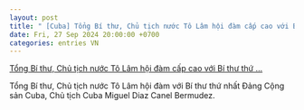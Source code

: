 ```yaml
---
layout: post
title: " [Cuba] Tổng Bí thư, Chủ tịch nước Tô Lâm hội đàm cấp cao với Bí thư thứ ..."
date: Fri, 27 Sep 2024 20:00:00 +0700
categories: entries VN
---
```

[Tổng Bí thư, Chủ tịch nước Tô Lâm hội đàm cấp cao với Bí thư thứ ...](https://bacninhtv.vn/tin-tuc-n20466/tong-bi-thu-chu-tich-nuoc-to-lam-hoi-dam-cap-cao-voi-bi-thu-thu-nhat-chu-tich-nuoc-cuba.html)

Tổng Bí thư, Chủ tịch nước Tô Lâm hội đàm với Bí thư thứ nhất Đảng Cộng sản Cuba, Chủ tịch Cuba Miguel Diaz Canel Bermudez.

